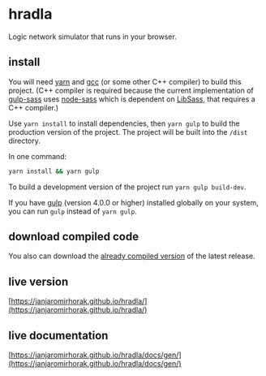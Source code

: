 # hradla

Logic network simulator that runs in your browser.

## install

You will need [yarn](https://yarnpkg.com/) and [gcc](https://gcc.gnu.org/) (or some other C++ compiler) to build this project. (C++ compiler is required because the current implementation of [gulp-sass](https://github.com/dlmanning/gulp-sass) uses [node-sass](https://github.com/sass/node-sass) which
is dependent on [LibSass](https://github.com/sass/libsass), that requires a C++ compiler.)

Use `yarn install` to install dependencies, then `yarn gulp` to build the production version of the project.
The project will be built into the `/dist` directory.

In one command:

```bash
yarn install && yarn gulp
```

To build a development version of the project run `yarn gulp build-dev`.

If you have [gulp](https://github.com/gulpjs/gulp) (version 4.0.0 or higher) installed globally on your system,
you can run `gulp` instead of `yarn gulp`.

## download compiled code

You also can download the [already compiled version](https://github.com/janjaromirhorak/hradla/releases/latest) of the latest release.

## live version

[https://janjaromirhorak.github.io/hradla/](https://janjaromirhorak.github.io/hradla/)

## live documentation

[https://janjaromirhorak.github.io/hradla/docs/gen/](https://janjaromirhorak.github.io/hradla/docs/gen/)
